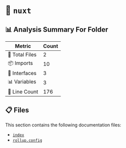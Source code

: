 # 📁 `nuxt`

## 📊 Analysis Summary For Folder

| Metric | Count |
|--------|-------|
| 📁 Total Files | 2 |
| 📦 Imports | 10 |
| 📐 Interfaces | 3 |
| 📊 Variables | 3 |
| 🔢 Line Count | 176 |


## 📋 Files

This section contains the following documentation files:

- [`index`](./index.md)
- [`rollup.config`](./rollup.config.md)